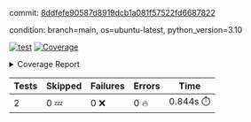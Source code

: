 commit: [8ddfefe90587d8919dcb1a081f57522fd6687822](https://github.com/rcmdnk/python-template/tree/8ddfefe90587d8919dcb1a081f57522fd6687822)

condition: branch=main, os=ubuntu-latest, python_version=3.10

[![test](https://github.com/rcmdnk/python-template/actions/workflows/test.yml/badge.svg)](https://github.com/rcmdnk/python-template/actions/runs/9538456920)
<a href="https://github.com/rcmdnk/python-template/blob/8ddfefe90587d8919dcb1a081f57522fd6687822/README.md"><img alt="Coverage" src="https://img.shields.io/badge/Coverage-100%25-brightgreen.svg" /></a><details><summary>Coverage Report </summary><table><tr><th>File</th><th>Stmts</th><th>Miss</th><th>Cover</th></tr><tbody><tr><td><b>TOTAL</b></td><td><b>4</b></td><td><b>0</b></td><td><b>100%</b></td></tr></tbody></table></details>

| Tests | Skipped | Failures | Errors | Time |
| ----- | ------- | -------- | -------- | ------------------ |
| 2 | 0 :zzz: | 0 :x: | 0 :fire: | 0.844s :stopwatch: |

